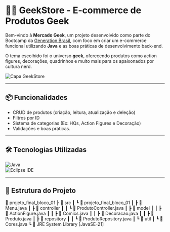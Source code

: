 # 🧙‍♂️ GeekStore - E-commerce de Produtos Geek

Bem-vindo à **Mercado Geek**, um projeto desenvolvido como parte do Bootcamp da [Generation Brasil](https://brazil.generation.org/), com foco em criar um e-commerce funcional utilizando **Java** e as boas práticas de desenvolvimento back-end.  

O tema escolhido foi o universo **geek**, oferecendo produtos como action figures, decorações, quadrinhos e muito mais para os apaixonados por cultura nerd.

![Capa GeekStore](https://i.imgur.com/your-image.png) <!-- Substitua por um link real ou remova -->

---

## 📦 Funcionalidades

- CRUD de produtos (criação, leitura, atualização e deleção)
- Filtros por ID
- Sistema de categorias (Ex: HQs, Action Figures e Decoração)
- Validações e boas práticas.

---

## 🛠️ Tecnologias Utilizadas

![Java](https://img.shields.io/badge/Java-ED8B00?style=for-the-badge&logo=java&logoColor=white)  
![Eclipse IDE](https://img.shields.io/badge/Eclipse_IDE-2C2255?style=for-the-badge&logo=eclipse&logoColor=white)


---

## 🧪 Estrutura do Projeto

📁 projeto_final_bloco_01
┣ 📁 src
┃ ┗ 📁 projeto_final_bloco_01
┃ ┣ 📜 Menu.java
┃ ┣ 📁 controller
┃ ┃ ┗ 📜 ProdutoController.java
┃ ┣ 📁 model
┃ ┃ ┣ 📜 ActionFigure.java
┃ ┃ ┣ 📜 Comics.java
┃ ┃ ┣ 📜 Decoracao.java
┃ ┃ ┣ 📜 Produto.java
┃ ┣ 📁 repository
┃ ┃ ┗ 📜 ProdutoRepository.java
┃ ┗ 📁 util
┃ ┗ 📜 Cores.java
┗ 📁 JRE System Library [JavaSE-21]


